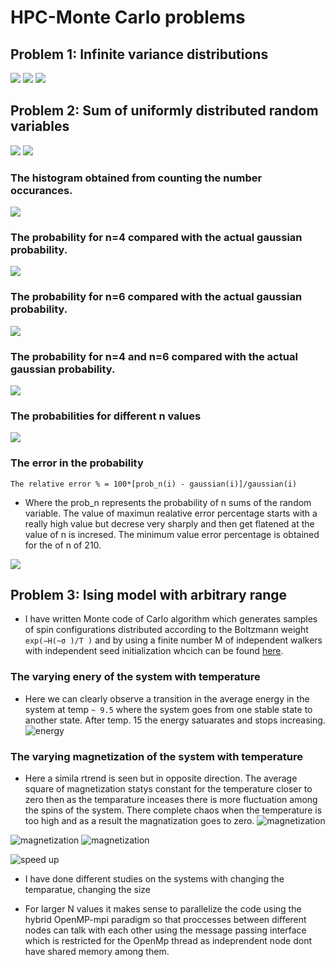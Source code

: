 # HPC-Monte Carlo problems

## Problem 1: Infinite variance distributions

![](https://github.com/rjtkp/MonteCarlo/blob/master/D1/1.jpg)
![](https://github.com/rjtkp/MonteCarlo/blob/master/D1/2.jpg)
![](https://github.com/rjtkp/MonteCarlo/blob/master/D1/3.jpg)

## Problem 2: Sum of uniformly distributed random variables

![](https://github.com/rjtkp/MonteCarlo/blob/master/D1/4.jpg)
![](https://github.com/rjtkp/MonteCarlo/blob/master/D1/5.jpg)



### The histogram obtained from counting the number occurances.
![](https://github.com/rjtkp/MonteCarlo/blob/master/D1/histogram.png)

### The probability for n=4 compared with the actual gaussian probability.
![](https://github.com/rjtkp/MonteCarlo/blob/master/D1/prob_4.png)


### The probability for n=6 compared with the actual gaussian probability.
![](https://github.com/rjtkp/MonteCarlo/blob/master/D1/prob_6.png)


### The probability for n=4 and n=6 compared with the actual gaussian probability.
![](https://github.com/rjtkp/MonteCarlo/blob/master/D1/4_6_probability.png)

### The probabilities for different n values
![](https://github.com/rjtkp/MonteCarlo/blob/master/D1/probability.png)

### The error in the probability 
```math_def
The relative error % = 100*[prob_n(i) - gaussian(i)]/gaussian(i)
```
* Where the prob_n represents the probability of n sums of the random variable.
The value of maximun realative error percentage starts with a really high value but decrese very sharply and then get flatened at the value of n is incresed. The minimum value error percentage is obtained for the of n of 210.

![](https://github.com/rjtkp/MonteCarlo/blob/master/D1/error_percent.png)


## Problem 3: Ising model with arbitrary range

* I have written Monte code of Carlo algorithm which generates samples of spin configurations distributed according to the Boltzmann weight `exp(−H(~σ )/T )` and by using a finite number M of independent walkers with independent seed initialization whcich can be found [here](https://github.com/rjtkp/MonteCarlo/blob/master/D1/ising/montecarlo.c). 
### The varying enery of the system with temperature
* Here we can clearly observe a transition in the average energy in the system at temp `~ 9.5` where the system goes from one stable state to another state. After temp. 15 the energy satuarates and stops increasing.
![energy](https://github.com/rjtkp/MonteCarlo/blob/master/D1/ising/energy.png)
### The varying magnetization of the system with temperature
* Here a simila rtrend is seen but in opposite direction. The average square of magnetization statys constant for the temperature closer to zero then as the temparature inceases there is more fluctuation among the spins of the system. There complete chaos when the temperature is too high and as a result the magnatization goes to zero. 
![magnetization](https://github.com/rjtkp/MonteCarlo/blob/master/D1/ising/magnetization.png)

![magnetization](https://github.com/rjtkp/MonteCarlo/blob/master/D1/ising/for_sweep.png)
![magnetization](https://github.com/rjtkp/MonteCarlo/blob/master/D1/ising/forsweeps_mag.png)


![speed up](https://github.com/rjtkp/MonteCarlo/blob/master/D1/ising/speed_up.png)
* I have done different studies on the systems with changing the temparatue, changing the size  

* For larger N values it makes sense to parallelize the code using the hybrid OpenMP-mpi paradigm so that proccesses between different nodes can talk with each other using the message passing interface which is restricted for the OpenMp thread as indeprendent node dont have shared memory among them.

